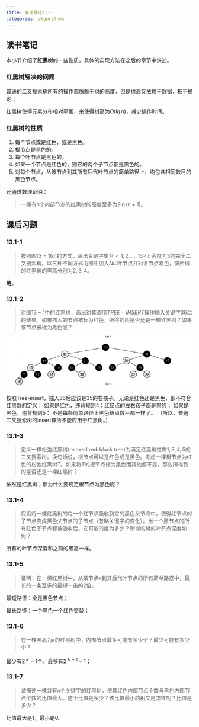 ```yaml
---
title: 算法导论13-1
categories: algorithms
---
```


## 读书笔记

本小节介绍了**红黑树**的一些性质，具体的实现方法在之后的章节中讲述。

### 红黑树解决的问题

普通的二叉搜索树所有的操作都依赖于树的高度，但是树高又依赖于数据，极不稳定；

红黑树使得元素分布相对平衡，来使得树高为$O(\lg{n})$，减少操作时间。

### 红黑树的性质

1. 每个节点或是红色，或是黑色。
2. 根节点是黑色的。
3. 每个叶节点是黑色的。
4. 如果一个节点是红色的，则它的两个子节点都是黑色的。
5. 对每个节点，从该节点到其所有后代叶节点的简单路径上，均包含相同数目的黑色节点。

还通过数理证明：

> 一棵有$n$个内部节点的红黑树的高度至多为$2\lg{(n+1)}$。

## 课后习题

### 13.1-1

> 按照图$13-1(a)$的方式，画出关键字集合$<1,2,...,15>$上高度为$3$的完全二叉搜索树。以三种不同方式向图中加入$NIL$叶节点并对各节点着色，使所得的红黑树的黑高分别为$2,3,4$。

**略**。

### 13.1-2

> 对图$13-1$中的红黑树，画出对其调用$TREE-INSERT$操作插入关键字$36$后的结果。如果插入的节点被标为红色，所得的树是否还是一棵红黑树？如果该节点被标为黑色呢？

![红黑树插入节点](../assets/images/2020/01/25/red-black-tree.png)

按照Tree-insert，插入36后应该是35的右孩子。无论是红色还是黑色，都不符合红黑数的定义：
 如果是红色，违背规则4：红结点的左右孩子都是黑的；
 如果是黑色，违背规则5： 不是每条简单路径上黑色结点数目都一样了。
 （所以，普通二叉搜索树的insert算法不能应用于红黑树。）

### 13.1-3

> 定义一棵松弛红黑树(relaxed red-black tree)为满足红黑树性质$1,3,4,5$的二叉搜索树。换句话说，根节点可以是红色或是黑色。考虑一棵根节点为红色的松弛红黑树$T$。如果将$T$的根节点标为黑色而其他都不变，那么所得到的是否还是一棵红黑树？

依然是红黑树；那为什么要规定根节点为黑色呢？

### 13.1-4

> 假设将一棵红黑树的每一个红节点吸收到它的黑色父节点中，使得红节点的子节点变成黑色父节点的子节点（忽略关键字的变化）。当一个黑节点的所有红色子节点都被吸收后，它可能的度为多少？所得的树的叶节点深度如何？

所有的叶节点深度和之前的黑高一样。

### 13.1-5

> 证明：在一棵红黑树中，从某节点$x$到其后代叶节点的所有简单路径中，最长的一条至多的最短一条的$2$倍。

最短路径：全是黑色节点；

最长路径：一个黑色一个红色交替；

### 13.1-6

> 在一棵黑高为$k$的红黑树中，内部节点最多可能有多少个？最少可能有多少个？

最少有$2^ｋ -1$个，最多有$2^{ｋ+1} -1$；

### 13.1-7

> 试描述一棵含有$n$个关键字的红黑树，使其红色内部节点个数与黑色内部节点个数的比值最大。这个比值是多少？该比值最小的树又是怎样呢？比值是多少？

比值最大是$1$，最小是$0$。

